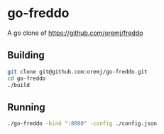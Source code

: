 go-freddo
=========

A go clone of https://github.com/oremj/freddo

Building
----
```bash
git clone git@github.com:oremj/go-freddo.git
cd go-freddo
./build
```

Running
----
```bash
./go-freddo -bind ":8080" -config ./config.json
```
